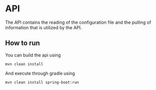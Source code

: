 # API

The API contains the reading of the configuration file and the pulling of information that is utilized by the API.

## How to run

You can build the api using

    mvn clean install

And execute through gradle using

    mvn clean install spring-boot:run